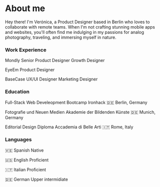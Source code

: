# About me

Hey there! I'm Verónica, a Product Designer based in Berlin who loves to collaborate with remote teams. When I'm not crafting stunning mobile apps and websites, you'll often find me indulging in my passions for analog photography, traveling, and immersing myself in nature.

### Work Experience

Mondly
Senior Product Designer
Growth Designer

EyeEm
Product Designer

BaseCase
UX/UI Designer
Marketing Designer

### Education

Full-Stack Web Develeopment Bootcamp
Ironhack
🇩🇪 Berlin, Germany

Fotografie und Neuen Medien
Akademie der Bildenden Künste
🇩🇪 Munich, Germany

Editorial Design Diploma
Accademia di Belle Arti
🇮🇹 Rome, Italy

### Languages

🇻🇪 Spanish
Native

🇺🇸 English
Proficient

🇮🇹 Italian
Proficient

🇩🇪 German
Upper intermidiate
